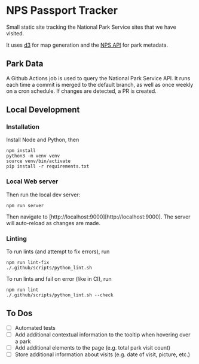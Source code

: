 # NPS Passport Tracker

Small static site tracking the National Park Service sites that we have visited.

It uses [d3](https://d3js.org/) for map generation and the [NPS API](https://www.nps.gov/subjects/developer/api-documentation.htm)
for park metadata.

## Park Data

A Github Actions job is used to query the National Park Service API. It runs
each time a commit is merged to the default branch, as well as once weekly on a
cron schedule. If changes are detected, a PR is created.

## Local Development

### Installation

Install Node and Python, then

```console
npm install
python3 -m venv venv
source venv/bin/activate
pip install -r requirements.txt
```

### Local Web server

Then run the local dev server:

```console
npm run server
```

Then navigate to [http://localhost:9000][http://localhost:9000].
The server will auto-reload as changes are made.

### Linting

To run lints (and attempt to fix errors), run

```console
npm run lint-fix
./.github/scripts/python_lint.sh
```

To run lints and fail on error (like in CI), run

```console
npm run lint
./.github/scripts/python_lint.sh --check
```

## To Dos

- [ ] Automated tests
- [ ] Add additional contextual information to the tooltip when hovering over a park
- [ ] Add additional elements to the page (e.g. total park visit count)
- [ ] Store additional information about visits (e.g. date of visit, picture, etc.)
